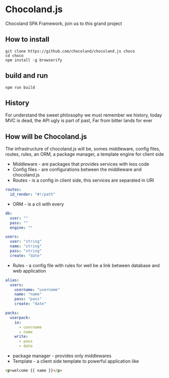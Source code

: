 # Chocoland.js

Chocoland SPA Framework, join us to this grand project

## How to install

```fish
git clone https://github.com/chocoland/chocoland.js choco
cd choco
npm install -g browserify
```

## build and run

```fish
npm run build
```

## History

For understand the sweet philosophy we must remember we history, today MVC is dead, the API ugly is part of past, Far from bitter lands for ever

## How will be Chocoland.js

The infrastructure of chocoland.js will be, somes middleware, config files, routes, rules, an ORM, a package manager, a template engine for client side

* Middleware - are packages that provides services with less code
* Config files - are configurations between the middleware and chocoland.js
* Routes - is a config in client side, this  services are separated in URI
```yaml
routes:
  id_render: "#!/path"
```
* ORM - is a cli with every 

```yaml
db:
  user: ""
  pass: ""
  engine: ""
```


```yaml
users:
  user: "string"
  name: "string"
  pass: "string"
  create: "date"
```
* Rules - a config file with rules for well be a link between database and web application
 
```yaml
alias:
  users: 
    username: "username"
    name: "name"
    pass: "pass"
    create: "date"
```


```yaml
packs:
  userpack:
    io:
      - username
      - name
    write:
      - pass
      - date
```
* package manager - provides only middlewares
* Template - a client side template to powerful application like 


```html
<p>welcome {{ name }}</p>
```
